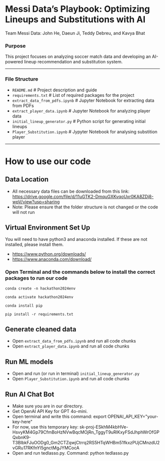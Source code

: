# Messi Data’s Playbook: Optimizing Lineups and Substitutions with AI

Team Messi Data: John He, Daeun Ji, Teddy Debreu, and Kavya Bhat

### Purpose
This project focuses on analyzing soccer match data and developing an AI-powered lineup recommendation and substitution system.

---

### File Structure
- `README.md`                      # Project description and guide
- `requirements.txt`               # List of required packages for the project
- `extract_data_from_pdfs.ipynb`   # Jupyter Notebook for extracting data from PDFs
- `extract_player_data.ipynb`      # Jupyter Notebook for analyzing player data
- `initial_lineup_generator.py`    # Python script for generating initial lineups
- `Player_Substitution.ipynb`      # Jypyter Notebook for analysing substition player 

---

# How to use our code
## Data Location
- All necessary data files can be downloaded from this link: https://drive.google.com/file/d/11uGTK2-DmquGXKvqoUxr0KA8ZDj8-wpV/view?usp=sharing
- Note: Please ensure that the folder structure is not changed or the code will not run

## Virtual Environment Set Up
You will need to have python3 and anaconda installed. If these are not installed, please install them.
- https://www.python.org/downloads/
- https://www.anaconda.com/download/

### Open Terminal and the commands below to install the correct packages to run our code
`conda create -n hackathon2024env`

`conda activate hackathon2024env`

`conda install pip`

`pip install -r requirements.txt`

## Generate cleaned data
- Open `extract_data_from_pdfs.ipynb` and run all code chunks
- Open `extract_player_data.ipynb` and run all code chunks

## Run ML models
- Open and run (or run in terminal) `initial_lineup_generator.py`
- Open `Player_Substitution.ipynb` and run all code chunks

## Run AI Chat Bot
- Make sure you are in our directory.
- Get OpenAI API Key for GPT 4o-mini.
- Open terminal and write this command: export OPENAI_API_KEY="your-key-here"
- For now, use this temporary key: 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
- Open and run tedlasso.py. Command: python tedlasso.py


